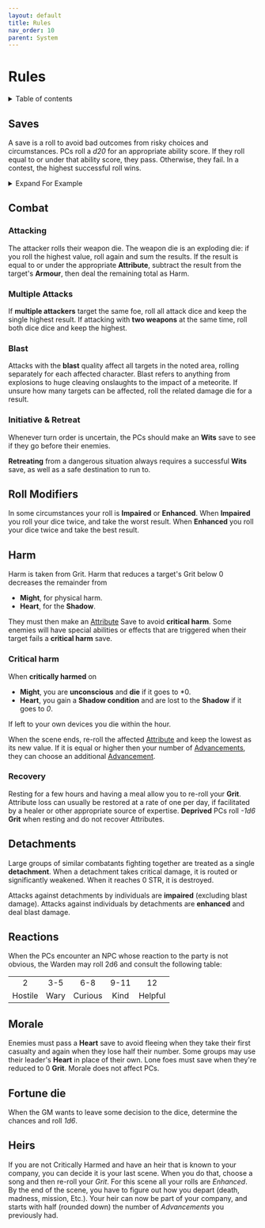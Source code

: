 ```yaml
---
layout: default
title: Rules
nav_order: 10
parent: System
---
```


# Rules

<details close markdown="block">
  <summary id="index">
    Table of contents
  </summary>
  {: .text-delta }
- TOC
{:toc}
</details>

## Saves

A save is a roll to avoid bad outcomes from risky choices and circumstances.
PCs roll a *d20* for an appropriate ability score.
If they roll equal to or under that ability score, they pass.
Otherwise, they fail.
In a contest, the highest successful roll wins.

<details markdown="block">
  <summary>
Expand For Example
 </summary>
 _Bea encounters a group of heavily-armed Goblins standing guard before a tunnel entrance. Her player carefully plots a course, recognizing that her 13 DEX makes sneaking past the guards the best option. She rolls a *d20*, and resulting in a 10 – a success!_
</details>

## Combat

### Attacking

The attacker rolls their weapon die.
The weapon die is an exploding die: if you roll the highest value, roll again and sum the results.
If the result is equal to or under the appropriate 
**Attribute**, subtract the result from the target's **Armour**, then deal the remaining total as Harm.

### Multiple Attacks

If **multiple attackers** target the same foe, roll all attack dice and keep the single highest result.
If attacking with **two weapons** at the same time, roll both dice dice and keep the highest.

### Blast

Attacks with the **blast** quality affect all targets in the noted area, rolling separately for each affected character.
Blast refers to anything from explosions to huge cleaving onslaughts to the impact of a meteorite.
If unsure how many targets can be affected, roll the related damage die for a result.

### Initiative & Retreat

Whenever turn order is uncertain, the PCs should make an **Wits** save to see if they go before their enemies.

**Retreating** from a dangerous situation always requires a successful **Wits** save, as well as a safe destination to run to.

## Roll Modifiers

In some circumstances your roll is **Impaired** or **Enhanced**.
When **Impaired** you roll your dice twice, and take the worst result.
When **Enhanced** you roll your dice twice and take the best result.

## Harm

Harm is taken from Grit.
Harm that reduces a target's Grit below 0 decreases the remainder from

- **Might**, for physical harm.
- **Heart**, for the **Shadow**.

They must then make an [Attribute](/system/characters/#attributes) Save to avoid **critical harm**.
Some enemies will have special abilities or effects that are triggered when their target fails a **critical harm** save.

### Critical harm

When **critically harmed** on

- **Might**, you are **unconscious** and **die** if it goes to *0.
- **Heart**, you gain a **Shadow condition** and are lost to the **Shadow** if it goes to *0*.

If left to your own devices you die within the hour.

When the scene ends, re-roll the affected [Attribute](/system/characters/#attributes) and keep the lowest as its new value. If it is equal or higher then your number of [Advancements](/system/characters/#advancements), they can choose an additional [Advancement](/system/characters/#advancements).

### Recovery

Resting for a few hours and having a meal allow you to re-roll your **Grit**.
Attribute loss can usually be restored at a rate of one per day, if facilitated by a healer or other appropriate source of expertise.
**Deprived** PCs roll *-1d6* **Grit** when resting and do not recover Attributes.

## Detachments

Large groups of similar combatants fighting together are treated as a single **detachment**.
When a detachment takes critical damage, it is routed or significantly weakened. When it reaches 0 STR, it is destroyed.

Attacks against detachments by individuals are **impaired** (excluding blast damage).
Attacks against individuals by detachments are **enhanced** and deal blast damage.

## Reactions

When the PCs encounter an NPC whose reaction to the party is not obvious, the Warden may roll 2d6 and consult the following table:

|         |      |         |      |         |
| :-----: | :--: | :-----: | :--: | :-----: |
|    2    | 3-5  |   6-8   | 9-11 |   12    |
| Hostile | Wary | Curious | Kind | Helpful |

## Morale

Enemies must pass a **Heart** save to avoid fleeing when they take their first casualty and again when they lose half their number.
Some groups may use their leader's **Heart** in place of their own.
Lone foes must save when they're reduced to 0 **Grit**.
Morale does not affect PCs.

## Fortune die

When the GM wants to leave some decision to the dice, determine the chances and roll *1d6*.

## Heirs

If you are not Critically Harmed and have an heir that is known to your company, you can decide it is your last scene.
When you do that, choose a song and then re-roll your *Grit*.
For this scene all your rolls are *Enhanced*.
By the end of the scene, you have to figure out how you depart (death, madness, mission, Etc.).
Your heir can now be part of your company, and starts with half (rounded down) the number of *Advancements* you previously had.